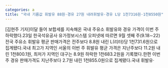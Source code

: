 ```yaml
---
categories: a
title: "국내 기름값 휘발유 88원·경유 27원 내려휘발유·경유 L당 1천7316원·1천8550원"
---
```

[김현주 기자]이달 들어 보합세를 지속해온 국내 주유소 휘발유와 경유 가격이 이번 주 하락했다.23일 한국석유공사 유가정보시스템 오피넷에 따르면 9월 셋째 주(9.18∼22) 전국 주유소 휘발유 평균 판매가격은 전주보다 8.8원 내린 L(리터)당 1천731.6원으로 집계됐다.국내 최고가 지역인 서울의 이번 주 휘발유 평균 가격은 지난주보다 11.2원 내린 1천800.1원, 최저가 지역인 대구는 8.9원 하락한 1천683.2원을 기록했다.한편 이번 주 경유 판매가격도 지난주보다 2.7원 내린 1천855.0원으로 집계됐다.국내 휘발유·